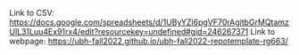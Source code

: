 Link to CSV: https://docs.google.com/spreadsheets/d/1UByYZl6pgVF70rAgitbGrMQtamzUlL31Luu4Ex91rx4/edit?resourcekey=undefined#gid=246267371
Link to webpage: https://ubh-fall2022.github.io/ubh-fall2022-repotemplate-rg663/
